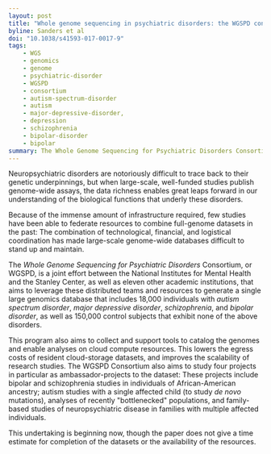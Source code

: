 ```yaml
---
layout: post
title: "Whole genome sequencing in psychiatric disorders: the WGSPD consortium"
byline: Sanders et al
doi: "10.1038/s41593-017-0017-9"
tags:
    - WGS
    - genomics
    - genome
    - psychiatric-disorder
    - WGSPD
    - consortium
    - autism-spectrum-disorder
    - autism
    - major-depressive-disorder,
    - depression
    - schizophrenia
    - bipolar-disorder
    - bipolar
summary: The Whole Genome Sequencing for Psychiatric Disorders Consortium aims to provide data and analysis toolkits for more than 200 thousand individual full genomes in pursuit of genetic underpinnings of neuropsychiatric disorders.
---
```


Neuropsychiatric disorders are notoriously difficult to trace back to their genetic underpinnings, but when large-scale, well-funded studies publish genome-wide assays, the data richness enables great leaps forward in our understanding of the biological functions that underly these disorders.

Because of the immense amount of infrastructure required, few studies have been able to federate resources to combine full-genome datasets in the past: The combination of technological, financial, and logistical coordination has made large-scale genome-wide databases difficult to stand up and maintain.

The _Whole Genome Sequencing for Psychiatric Disorders_ Consortium, or WGSPD, is a joint effort between the National Institutes for Mental Health and the Stanley Center, as well as eleven other academic institutions, that aims to leverage these distributed teams and resources to generate a single large genomics database that includes 18,000 individuals with _autism spectrum disorder_, _major depressive disorder_, _schizophrenia_, and _bipolar disorder_, as well as 150,000 control subjects that exhibit none of the above disorders.

This program also aims to collect and support tools to catalog the genomes and enable analyses on cloud compute resources. This lowers the egress costs of resident cloud-storage datasets, and improves the scalability of research studies. The WGSPD Consortium also aims to study four projects in particular as ambassador-projects to the dataset: These projects include bipolar and schizophrenia studies in individuals of African-American ancestry; autism studies with a single affected child (to study _de novo_ mutations), analyses of recently "bottlenecked" populations, and family-based studies of neuropsychiatric disease in families with multiple affected individuals.

This undertaking is beginning now, though the paper does not give a time estimate for completion of the datasets or the availability of the resources.
